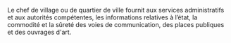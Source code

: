 Le chef de village ou de quartier de ville fournit aux services administratifs et aux autorités compétentes, les informations relatives à l’état, la commodité et la sûreté des voies de communication, des places publiques et des ouvrages d'art.